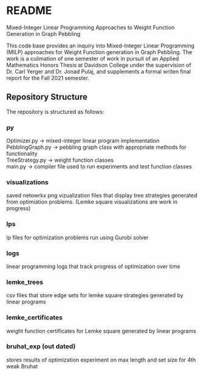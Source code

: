 # README

Mixed-Integer Linear Programming Approaches to Weight Function Generation in Graph Pebbling

This code base provides an inquiry into Mixed-Integer Linear Programming (MILP) approaches for 
Weight Function generation in Graph Pebbling. The work is a culimation of one semester of work 
in pursuit of an Applied Mathematics Honors Thesis at Davidson College under the supervision of 
Dr. Carl Yerger and Dr. Jonad Pulaj, and supplements a formal writen final report for the Fall 2021
semester. 
## Repository Structure
The repository is structured as follows: <br/>
### py 
Optimizer.py -> mixed-integer linear program implementation <br/>
PebblingGraph.py -> pebbling graph class with appropriate methods for functionality<br/>
TreeStrategy.py -> weight function classes <br/>
main.py -> compiler file used to run experiments and test function classes <br/>
### visualizations 
saved netowrkx png vizualization files that display tree strategies generated from optimiation problems. (Lemke square visualizations are work in progress) 
### lps 
lp files for optimization problems run using Gurobi solver<br/>
### logs 
linear programming logs that track progress of optimization over time <br/>
### lemke_trees 
csv files that store edge sets for lemke square strategies generated by linear programs <br/>
### lemke_certificates 
weight function certificates for Lemke square generated by linear programs <br/>
### bruhat_exp (out dated) 
stores results of optimization experiment on max length and set size for 4th weak Bruhat<br/>
